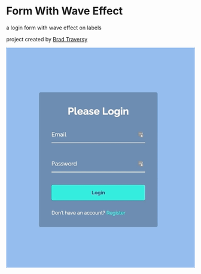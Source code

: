# Form With Wave Effect

a login form with wave effect on labels

project created by [Brad Traversy](https://www.udemy.com/course/50-projects-50-days/)


![screen shot](https://github.com/Ashley-King/form-with-waves/blob/main/images/form-with-wave-effect.gif?raw=true)